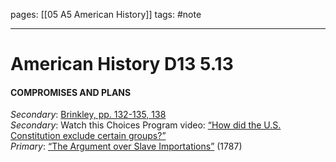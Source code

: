 pages: [[05 A5 American History]]
tags: #note 

___ 

# American History D13 5.13
#### COMPROMISES AND PLANS

_Secondary_: [Brinkley, pp. 132-135, 138](https://drive.google.com/file/d/1CheP-ZvpLD5pmkKZzoQzpptlraoGt5QH/view?usp=sharing)  
_Secondary_: Watch this Choices Program video: [“How did the U.S. Constitution exclude certain groups?”](https://www.choices.edu/video/u-s-constitution-exclude-certain-groups/)  
_Primary_: [“The Argument over Slave Importations”](https://drive.google.com/file/d/1SHQTQZ0wyEUMnEv0f2jwzTL9I9yd7pL7/view?usp=sharing) (1787)

